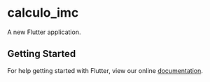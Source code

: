 # calculo_imc

A new Flutter application.

## Getting Started

For help getting started with Flutter, view our online
[documentation](https://flutter.io/).
